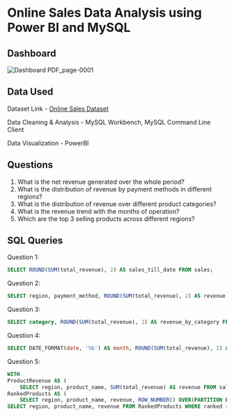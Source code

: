 # Online Sales Data Analysis using Power BI and MySQL

## Dashboard
![Dashboard PDF_page-0001](https://github.com/yashag1/EDA-project-revenue/assets/137886065/6f8e9eb0-11ea-4faa-9391-4ea375577d4b)


## Data Used
Dataset Link - [Online Sales Dataset](https://www.kaggle.com/datasets/shreyanshverma27/online-sales-dataset-popular-marketplace-data)

Data Cleaning & Analysis - MySQL Workbench, MySQL Command Line Client

Data Visualization - PowerBI


## Questions
1. What is the net revenue generated over the whole period?
2. What is the distribution of revenue by payment methods in different regions?
3. What is the distribution of revenue over different product categories?
4. What is the revenue trend with the months of operation?
5. Which are the top 3 selling products across different regions?


## SQL Queries
Question 1:
```sql
SELECT ROUND(SUM(total_revenue), 2) AS sales_till_date FROM sales;
```

Question 2:
```sql
SELECT region, payment_method, ROUND(SUM(total_revenue), 2) AS revenue FROM sales GROUP BY region, payment_method ORDER BY region;
```

Question 3:
```sql
SELECT category, ROUND(SUM(total_revenue), 2) AS revenue_by_category FROM sales GROUP BY category;
```

Question 4:
```sql
SELECT DATE_FORMAT(date, '%b') AS month, ROUND(SUM(total_revenue), 2) AS revenue_by_month FROM sales GROUP BY month;
```

Question 5:
```sql
WITH
ProductRevenue AS (
    SELECT region, product_name, SUM(total_revenue) AS revenue FROM sales GROUP BY region, product_name),
RankedProducts AS (
    SELECT region, product_name, revenue, ROW_NUMBER() OVER(PARTITION BY region ORDER BY revenue DESC) AS ranked FROM ProductRevenue)
SELECT region, product_name, revenue FROM RankedProducts WHERE ranked <= 3 ORDER BY region, ranked;
```


